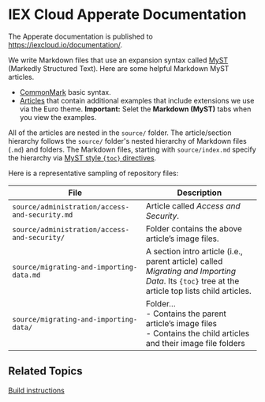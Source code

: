 # IEX Cloud Apperate Documentation 

The Apperate documentation is published to <https://iexcloud.io/documentation/>.

We write Markdown files that use an expansion syntax called [MyST](https://myst-parser.readthedocs.io/en/latest/intro.html) (Markedly Structured Text). Here are some helpful Markdown MyST articles.

- [CommonMark](https://myst-parser.readthedocs.io/en/latest/syntax/syntax.html) basic syntax.
- [Articles](https://pradyunsg.me/furo/reference/) that contain additional examples that include extensions we use via the Euro theme. **Important:** Selet the **Markdown (MyST)** tabs when you view the examples.

All of the articles are nested in the `source/` folder. The article/section hierarchy follows the `source/` folder's nested hierarchy of Markdown files (`.md`) and folders. The Markdown files, starting with `source/index.md` specify the hierarchy via [MyST style `{toc}` directives](https://coderefinery.github.io/sphinx-lesson/toctree/). 

Here is a representative sampling of repository files:

| File | Description |
| --- | --- |
| `source/administration/access-and-security.md` | Article called *Access and Security*. |
| `source/administration/access-and-security/` | Folder contains the above article’s image files. |
| `source/migrating-and-importing-data.md` | A section intro article (i.e., parent article) called *Migrating and Importing Data*. Its `{toc}` tree at the article top lists child articles. |
| `source/migrating-and-importing-data/` | Folder…<br> - Contains the parent article’s image files<br>- Contains the child articles and their image file folders |

## Related Topics

[Build instructions](./BUILD_INSTRUCTIONS.md)